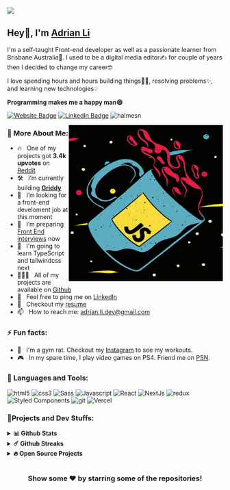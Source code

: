 <img src="https://github.com/Halmesn/Halmesn/blob/main/assets/github.gif" />

<h2>Hey👋, I'm <a href="https://adrianli.vercel.app/">Adrian Li</a></h2>

<p>I'm a self-taught Front-end developer as well as a passionate learner from Brisbane Australia🦘. I used to be a digital media editor✍️ for couple of years then I decided to change my career🤓</p> 
<p>I love spending hours and hours building things👨‍💻, resolving problems✨, and learning new technologies💡</p>
<p><b>Programming makes me a happy man😄</b></p>

<p><a href="https://adrianli.vercel.app/"><img src="https://img.shields.io/badge/-My portfolio-4E69C8?style=flat-square&amp;labelColor=4E69C8&amp;logo=vercel&amp;link=https://adrianli.vercel.app/" alt="Website Badge"></a> <a href="https://www.linkedin.com/in/adrian-li-332395208/"><img src="https://img.shields.io/badge/-@Adrian Li-0077B5?style=flat-square&amp;labelColor=0077B5&amp;logo=LinkedIn&amp;link=https://www.linkedin.com/in/adrian-li-332395208/" alt="LinkedIn Badge"></a> <img src="https://komarev.com/ghpvc/?username=halmesn&logoColor=white&color=59cdff" alt="halmesn" /></p>
  
<img align="right" src="https://github.com/Halmesn/Halmesn/blob/main/assets/javascript.jpg" width="360px" height="365px"/>

### 🧐 More About Me:

- 🔥 &nbsp;  One of my projects got **3.4k upvotes** on [Reddit](https://www.reddit.com/r/learnprogramming/comments/nj6ccv)
- 🛠️ &nbsp; I’m currently building **[Griddy](https://github.com/Halmesn/Griddy)**
- 🤝 &nbsp; I’m looking for a front-end develoment job at this moment
- 🌱 &nbsp; I’m preparing [Front End interviews](https://h5bp.org/Front-end-Developer-Interview-Questions/questions/general-questions/) now
- 📖 &nbsp; I'm going to learn TypeScript and tailwindcss next
- 👨🏻‍💻 &nbsp; All of my projects are available on [Github](https://github.com/Halmesn)
- 🏦 &nbsp; Feel free to ping me on [LinkedIn](https://www.linkedin.com/in/adrian-li-332395208/)
- 📝 &nbsp; Checkout my [resume](https://drive.google.com/file/d/1Neh66oJyiG87217mAF55pRB-Lr48LvYK/view)
- 📫 &nbsp; How to reach me: adrian.li.dev@gmail.com
 ### ⚡ Fun facts:
- 💪 &nbsp; I'm a gym rat. Checkout my [Instagram](https://www.instagram.com/xiaxi.lifts/) to see my workouts.
- 🎮 &nbsp; In my spare time, I play video games on PS4. Friend me on [PSN](https://my.playstation.com/profile/Halmesn).

### 🔨 Languages and Tools:
  <p>
  <img alt="html5" src="https://img.shields.io/badge/-HTML5-E34F26?style=flat-square&logo=html5&logoColor=white" />
  <img alt="css3" src="https://img.shields.io/badge/-CSS3-8DD6F9?style=flat-square&logo=css3&logoColor=white" />
  <img alt="Sass" src="https://img.shields.io/badge/-Sass-CC6699?style=flat-square&logo=sass&logoColor=white" />
  <img alt="Javascript" src="https://img.shields.io/badge/-Javascript-46a2f1?style=flat-square&logo=javascript&logoColor=white" />
  <img alt="React" src="https://img.shields.io/badge/-React-45b8d8?style=flat-square&logo=react&logoColor=white" />
  <img alt="NextJs" src="https://img.shields.io/badge/-NextJs-000000?style=flat-square&logo=next.js&logoColor=white" />
  <img alt="redux" src="https://img.shields.io/badge/-Redux-764ABC?style=flat-square&logo=redux&logoColor=white" />
  <img alt="Styled Components" src="https://img.shields.io/badge/-Styled_Components-db7092?style=flat-square&logo=styled-components&logoColor=white" />
  <img alt="git" src="https://img.shields.io/badge/-Git-F05032?style=flat-square&logo=git&logoColor=white" />
  <img alt="Vercel" src="https://img.shields.io/badge/-Vercel-000?style=flat-square&logo=vercel&logoColor=white" />
  </p>

### 💎Projects and Dev Stuffs:

<details>	
  <summary><b>📊 Github Stats</b></summary>
	
<img height="180em" src="https://github-readme-stats.vercel.app/api?username=halmesn&show_icons=true&hide_border=true&&count_private=true&include_all_commits=true" /><img  src="https://github-readme-stats.vercel.app/api/top-langs/?username=halmesn&show_icons=true&hide_border=true&layout=compact&langs_count=8"/>
</details>

<details>	
  <summary><b>☄️ Github Streaks</b></summary>

<img height="180em" src="https://github-readme-streak-stats.herokuapp.com/?user=halmesn&hide_border=true" />
</details>

<details>
  <summary><b>🔥 Open Source Projects</b></summary>

  <br />
  <table>
    <thead align="center">
      <tr border: none;>
        <td><b>💻 Projects</b></td>
        <td><b>🌟 Stars</b></td>
        <td><b>🍴 Forks</b></td>
        <td><b>🐛 Issues</b></td>
        <td><b>🔔 Pull Requests</b></td>
        <td><b>👨‍💻 Language</b></td>
      </tr>
    </thead>
    <tbody>
      <tr>
	<td><a href="https://github.com/halmesn/portfolio-v1"><b>🚀 Portfolio-v1</b></a></td>
        <td><img alt="Stars" src="https://img.shields.io/github/stars/halmesn/portfolio-v1?style=flat-square&labelColor=343b41"/></td>
        <td><img alt="Forks" src="https://img.shields.io/github/forks/halmesn/portfolio-v1?style=flat-square&labelColor=343b41"/></td>
        <td><img alt="Issues" src="https://img.shields.io/github/issues/halmesn/portfolio-v1?style=flat-square"/></td>
        <td><img alt="Pull Requests" src="https://img.shields.io/github/issues-pr/halmesn/portfolio-v1?style=flat-square"/></td>
        <td><img alt="Language" src="https://img.shields.io/github/languages/top/halmesn/portfolio-v1?style=flat-square"/></td>
      </tr>
      <tr>
	<td><a href="https://github.com/halmesn/Hotflix"><b>🍿 Hotflix</b></a></td>
        <td><img alt="Stars" src="https://img.shields.io/github/stars/halmesn/Hotflix?style=flat-square&labelColor=343b41"/></td>
        <td><img alt="Forks" src="https://img.shields.io/github/forks/halmesn/Hotflix?style=flat-square&labelColor=343b41"/></td>
        <td><img alt="Issues" src="https://img.shields.io/github/issues/halmesn/Hotflix?style=flat-square"/></td>
        <td><img alt="Pull Requests" src="https://img.shields.io/github/issues-pr/halmesn/Hotflix?style=flat-square"/></td>
        <td><img alt="Language" src="https://img.shields.io/github/languages/top/halmesn/Hotflix?&style=flat-square"/></td>
      </tr>
      <tr>
	<td><a href="https://github.com/halmesn/project-name"><b>🍀 Griddy</b></a></td>
        <td><img alt="Stars" src="https://img.shields.io/github/stars/halmesn/Griddy?style=flat-square&labelColor=343b41"/></td>
        <td><img alt="Forks" src="https://img.shields.io/github/forks/halmesn/Griddy?style=flat-square&labelColor=343b41"/></td>
        <td><img alt="Issues" src="https://img.shields.io/github/issues/halmesn/Griddy?style=flat-square"/></td>
        <td><img alt="Pull Requests" src="https://img.shields.io/github/issues-pr/halmesn/Griddy?style=flat-square"/></td>
        <td><img alt="Language" src="https://img.shields.io/github/languages/top/halmesn/Griddy?style=flat-square"/></td> 
      </tr>
      <tr>
	<td><a href="https://github.com/halmesn/project-name"><b>🤓 project-name</b></a></td>
        <td><img alt="Stars" src="https://img.shields.io/github/stars/halmesn/project-name?style=flat-square&labelColor=343b41"/></td>
        <td><img alt="Forks" src="https://img.shields.io/github/forks/halmesn/project-name?style=flat-square&labelColor=343b41"/></td>
        <td><img alt="Issues" src="https://img.shields.io/github/issues/halmesn/project-name?style=flat-square"/></td>
        <td><img alt="Pull Requests" src="https://img.shields.io/github/issues-pr/halmesn/project-name?style=flat-square"/></td>
        <td><img alt="Language" src="https://img.shields.io/github/languages/top/halmesn/project-name?&style=flat-square"/></td>
      </tr>
    </tbody>
  </table>
  <br />
</details>
 
#

<div align="center">

### Show some ❤️ by starring some of the repositories!

</div>
